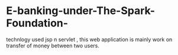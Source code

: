 # E-banking-under-The-Spark-Foundation-
technlogy used jsp n servlet , 
this web application is mainly work on transfer of money between two users.
